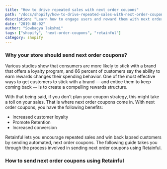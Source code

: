 ```yaml
---
title: "How to drive repeated sales with next order coupons"
path: "/docs/shopify/how-to-drive-repeated-sales-with-next-order-coupons"
description: "Learn how to engage users and reward them with next order coupons"
date: "2019-08-02"
author: "Sowbagya lakshmi"
tags: ["shopify", "next-order-coupons", "retainful"]
category: shopify
---
```


### Why your store should send next order coupons?

Various studies show that consumers are more likely to stick with a brand that offers a loyalty program, and <highlight>66 percent of customers say the ability to earn rewards changes their spending behavior</highlight>. One of the most effective ways to get customers to stick with a brand — and entice them to keep coming back — is to create a compelling rewards structure.

With that being said, if you don't plan your coupon strategy, this might take a toll on your sales. That is where next order coupons come in.
With next order coupons, you have the following benefits:

* Increased customer loyalty
* Promote Retention
* Increased conversion

Retainful lets you encourage repeated sales and win back lapsed customers by sending automated, next order coupons. The following guide takes you through the process involved in sending next order coupons using Retainful.

### How to send next order coupons using Retainful

